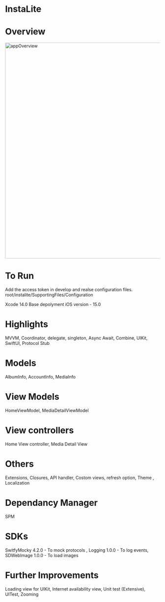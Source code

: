 # InstaLite

# Overview

<img width="700" alt="appOverview" src="https://user-images.githubusercontent.com/3583771/207049340-a0cd1fa0-02b4-45b9-bf16-60ca57e68f79.png">

# To Run 

Add the access token in develop and realse configuration files. root/instalite/SupportingFiles/Configuration

Xcode 14.0
Base depolyment iOS version - 15.0 

# Highlights

MVVM,
Coordinator,
delegate,
singleton,
Async Await,
Combine,
UIKit,
SwiftUI,
Protocol Stub

# Models 

AlbumInfo,
AccountInfo,
MediaInfo

# View Models

HomeViewModel,
MediaDetailViewModel 

# View controllers 

Home View controller,
Media Detail View


# Others 

Extensions,
Closures,
API handler,
Costom views,
refresh option,
Theme ,
Localization

# Dependancy Manager 

SPM 

# SDKs 

SwitfyMocky 4.2.0 - To mock protocols ,
Logging 1.0.0 - To log events,
SDWebImage 1.0.0 - To load images

# Further Improvements

Loading view for UIKit,
Internet availability view,
Unit test (Extensive),
UITest,
Zooming
